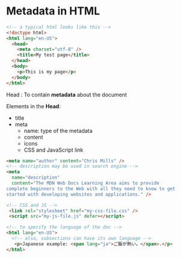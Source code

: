 # Metadata in HTML
```html
<!-- a typical html looks like this -->
<!doctype html>
<html lang="en-US">
  <head>
    <meta charset="utf-8" />
    <title>My test page</title>
  </head>
  <body>
    <p>This is my page</p>
  </body>
</html>
```

Head
    : To contain **metadata** about the document

Elements in the **Head**:
* title
* meta
    * name: type of the metadata
    * content
    * icons
    * CSS and JavaScript link

```html
<meta name="author" content="Chris Mills" />
<!-- description may be used in search engine -->
<meta
  name="description"
  content="The MDN Web Docs Learning Area aims to provide
complete beginners to the Web with all they need to know to get
started with developing websites and applications." />

<!-- CSS and JS -->
 <link rel="stylesheet" href="my-css-file.css" />
 <script src="my-js-file.js" defer></script>
```

```html
<!-- to specify the language of the doc -->
<html lang="en-US">
  <!-- also, subsections can have its own language -->
   <p>Japanese example: <span lang="ja">ご飯が熱い。</span>.</p>
</html>
```
